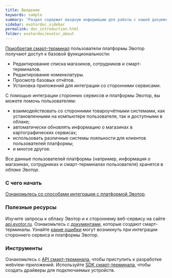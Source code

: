 ```yaml
---
title: Введение
keywords: sample
summary: "Раздел содержит вводную информацию для работы с нашей документацией."
sidebar: evotordoc_sidebar
permalink: doc_introduction.html
folder: evotordoc/evotor_about
---
```


[Приобретая смарт-терминал](https://evotor.ru/buy?order) пользователи платформы Эвотор получают доступ к базовой функциональности:

*   Редактирование списка магазинов, сотрудников и смарт-терминалов.
*   Редактирование номенклатуры.
*   Просмотр базовых отчётов.
*   Установка приложений для интеграции со сторонними сервисами.

С помощью интеграции сторонних сервисов и платформы Эвотор, вы можете помочь пользователям:

*   взаимодействовать со сторонними товароучётными системами, как установленными на компьютере пользователя, так и доступными в облаке;
*   автоматически обновлять информацию о магазинах в картографических сервисах;
*   использовать различные системы лояльности для клиентов пользователей платформы;
*   и многое другое.

Все данные пользователей платформы (например, информация о магазинах, сотрудниках и смарт-терминалах пользователя) хранятся в _облаке Эвотор_.

### С чего начать

[Ознакомьтесь со способами интеграции с платформой Эвотор](doc_evotor_rest_api_calls.html).

### Полезные ресурсы

Изучите запросы к облаку Эвотор и к стороннему веб-сервису на сайте [api.evotor.ru](https://api.evotor.ru/docs/). Ознакомьтесь с [документами](doc_smart_terminal_documents.html), которые создают смарт-терминалы. Узнайте [какие ошибки](doc_errors_returned.html) могут возникнуть при интеграции стороннего сервиса и платформы Эвотор.

### Инструменты

Ознакомьтесь с [API смарт-терминала](https://github.com/evotor/device-app), чтобы приступить к разработке webview-приложений. Используйте [SDK смарт-терминала](https://github.com/evotor/device-drivers), чтобы создать драйверы для подключаемых устройств.
